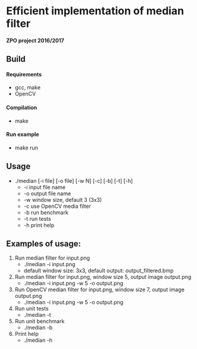 # Efficient implementation of median filter
#### ZPO project 2016/2017
## Build
#### Requirements
  * gcc, make
  * OpenCV 
#### Compilation
  * make
#### Run example
  * make run
## Usage
* ./median [-i file] [-o file] [-w N] [-c] [-b] [-t] [-h]
  * -i   input file name
  * -o   output file name
  * -w   window size, default 3 (3x3)
  * -c   use OpenCV media filter
  * -b   run benchmark
  * -t   run tests
  * -h   print help

## Examples of usage:
1. Run median filter for input.png
    * ./median -i input.png
    * default window size: 3x3, default output: output_filtered.bmp
2. Run median filter for input.png, window size 5, output image output.png
    * ./median -i input.png -w 5 -o output.png
3. Run OpenCV median filter for input.png, window size 7, output image output.png
    * ./median -i input.png -w 5 -o output.png
3. Run unit tests
    * ./median -t
4. Run unit benchmark
    * ./median -b
5. Print help
    * ./median -h
